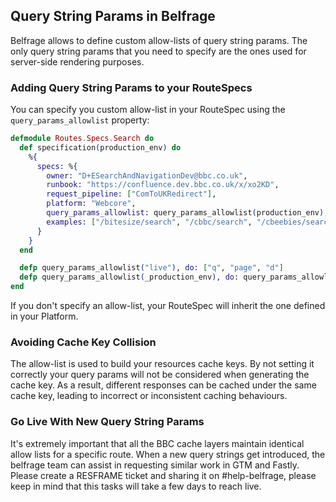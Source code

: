 ## Query String Params in Belfrage

Belfrage allows to define custom allow-lists of query string params. The only query string params that you need to specify are the ones used for server-side rendering purposes.

### Adding Query String Params to your RouteSpecs

You can specify you custom allow-list in your RouteSpec using the `query_params_allowlist` property:

```elixir
defmodule Routes.Specs.Search do
  def specification(production_env) do
    %{
      specs: %{
        owner: "D+ESearchAndNavigationDev@bbc.co.uk",
        runbook: "https://confluence.dev.bbc.co.uk/x/xo2KD",
        request_pipeline: ["ComToUKRedirect"],
        platform: "Webcore",
        query_params_allowlist: query_params_allowlist(production_env),
        examples: ["/bitesize/search", "/cbbc/search", "/cbeebies/search", "/search"]
      }
    }
  end

  defp query_params_allowlist("live"), do: ["q", "page", "d"]
  defp query_params_allowlist(_production_env), do: query_params_allowlist("live") ++ ["contentenv"]
end
```

If you don't specify an allow-list, your RouteSpec will inherit the one defined in your Platform.

### Avoiding Cache Key Collision

The allow-list is used to build your resources cache keys. By not setting it correctly your query params will not be considered when generating the cache key. As a result, different responses can be cached under the same cache key, leading to incorrect or inconsistent caching behaviours.

### Go Live With New Query String Params

It's extremely important that all the BBC cache layers maintain identical allow lists for a specific route.
When a new query strings get introduced, the belfrage team can assist in requesting similar work in GTM and Fastly. Please create a RESFRAME ticket and sharing it on #help-belfrage, please keep in mind that this tasks will take a few days to reach live.
